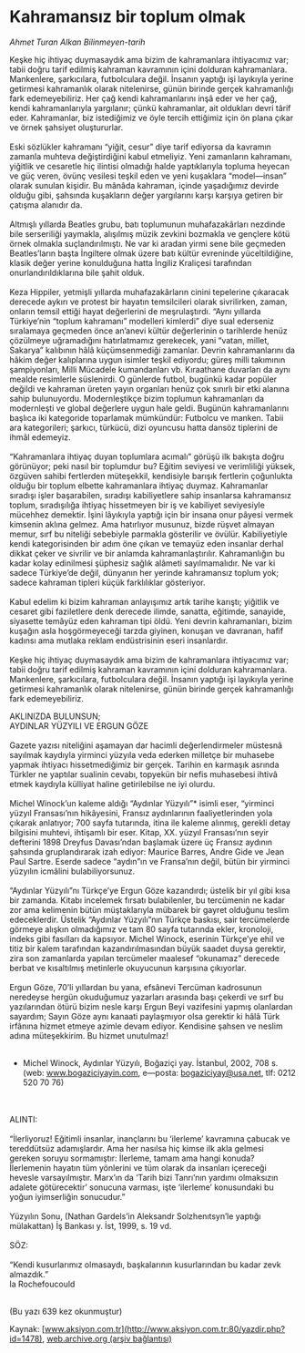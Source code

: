# Kahramansız bir toplum olmak

*Ahmet Turan Alkan Bilinmeyen-tarih*

<div>
 <p>
  <font>
   Keşke hiç ihtiyaç duymasaydık ama bizim de kahramanlara ihtiyacımız var; tabii doğru tarif edilmiş kahraman kavramının içini dolduran kahramanlara. Mankenlere, şarkıcılara, futbolculara değil. İnsanın yaptığı işi layıkıyla yerine getirmesi kahramanlık olarak nitelenirse, günün birinde gerçek kahramanlığı fark edemeyebiliriz. Her çağ kendi kahramanlarını inşâ eder ve her çağ, kendi kahramanlarıyla yargılanır; çünkü kahramanlar, ait oldukları devri târif eder. Kahramanlar, biz istediğimiz ve öyle tercih ettiğimiz için ön plana çıkar ve örnek şahsiyet oluştururlar.
   <br/>
   <br/>
   Eski sözlükler kahramanı “yiğit, cesur” diye tarif ediyorsa da kavramın zamanla muhteva değiştirdiğini kabul etmeliyiz. Yeni zamanların kahramanı, yiğitlik ve cesaretle hiç ilintisi olmadığı halde yaptıklarıyla topluma heyecan ve güç veren, övünç vesilesi teşkil eden ve yeni kuşaklara “model—insan” olarak sunulan kişidir. Bu mânâda kahraman, içinde yaşadığımız devirde olduğu gibi, şahsında kuşakların değer yargılarını karşı karşıya getiren bir çatışma alanıdır da.
   <br/>
   <br/>
   Altmışlı yıllarda Beatles grubu, batı toplumunun muhafazakârları nezdinde bile serseriliği yaymakla, alışılmış müzik zevkini bozmakla ve gençlere kötü örnek olmakla suçlandırılmıştı. Ne var ki aradan yirmi sene bile geçmeden Beatles’ların başta İngiltere olmak üzere batı kültür evreninde yüceltildiğine, klasik değer yerine konulduğuna hatta İngiliz Kraliçesi tarafından onurlandırıldıklarına bile şahit olduk.
   <br/>
   <br/>
   Keza Hippiler, yetmişli yıllarda muhafazakârların cinini tepelerine çıkaracak derecede aykırı ve protest bir hayatın temsilcileri olarak sivrilirken, zaman, onların temsil ettiği hayat değerlerini de meşrulaştırdı. “Aynı yıllarda Türkiye’nin “toplum kahramanı” modelleri kimlerdi” diye sual ederseniz sıralamaya geçmeden önce an’anevi kültür değerlerinin o tarihlerde henüz çözülmeye uğramadığını hatırlatmamız gerekecek, yani “vatan, millet, Sakarya” kalıbının hâlâ küçümsenmediği zamanlar. Devrin kahramanlarını da hâkim değer kalıplarına uygun isimler teşkil ediyordu; güreş milli takımının şampiyonları, Milli Mücadele kumandanları vb. Kıraathane duvarları da aynı mealde resimlerle süslenirdi. O günlerde futbol, bugünkü kadar popüler değildi ve kahraman üreten yayın organları henüz çok sınırlı bir etki alanına sahip bulunuyordu. Modernleştikçe bizim toplumun kahramanları da modernleşti ve global değerlere uygun hale geldi. Bugünün kahramanlarını başlıca iki kategoride toparlamak mümkündür: Futbolcu ve manken. Tabii ara kategorileri; şarkıcı, türkücü, dizi oyuncusu hatta dansöz tiplerini de ihmâl edemeyiz.
   <br/>
   <br/>
   “Kahramanlara ihtiyaç duyan toplumlara acımalı” görüşü ilk bakışta doğru görünüyor; peki nasıl bir toplumdur bu? Eğitim seviyesi ve verimliliği yüksek, özgüven sahibi fertlerden müteşekkil, kendisiyle barışık fertlerin çoğunlukta olduğu bir toplum elbette kahramanlara ihtiyaç duymaz. Kahramanlar sıradışı işler başarabilen, sıradışı kabiliyetlere sahip insanlarsa kahramansız toplum, sıradışılığa ihtiyaç hissetmeyen bir iş ve kabiliyet seviyesiyle mücehhez demektir. İşini lâyıkıyla yaptığı için bir insana onur pâyesi vermek kimsenin aklına gelmez. Ama hatırlıyor musunuz, bizde rüşvet almayan memur, sırf bu niteliği sebebiyle parmakla gösterilir ve övülür. Kabiliyetiyle kendi kategorisinden bir adım öne çıkan ve temayüz eden insanlar derhal dikkat çeker ve sivrilir ve bir anlamda kahramanlaştırılır. Kahramanlığın bu kadar kolay edinilmesi şüphesiz sağlık alâmeti sayılmamalıdır. Ne var ki sadece Türkiye’de değil, dünyanın her yerinde kahramansız toplum yok; sadece kahraman tipleri küçük farklılıklar gösteriyor.
   <br/>
   <br/>
   Kabul edelim ki bizim kahraman anlayışımız artık tarihe karıştı; yiğitlik ve cesaret gibi faziletlere denk derecede ilimde, sanatta, eğitimde, sanayide, siyasette temâyüz eden kahraman tipi öldü. Yeni devrin kahramanları, bizim kuşağın asla hoşgörmeyeceği tarzda giyinen, konuşan ve davranan, hafif kadınsı ama mutlaka reklam endüstrisinin eseri insanlardır.
   <br/>
   <br/>
   Keşke hiç ihtiyaç duymasaydık ama bizim de kahramanlara ihtiyacımız var; tabii doğru tarif edilmiş kahraman kavramının içini dolduran kahramanlara. Mankenlere, şarkıcılara, futbolculara değil. İnsanın yaptığı işi layıkıyla yerine getirmesi kahramanlık olarak nitelenirse, günün birinde gerçek kahramanlığı fark edemeyebiliriz.






AKLINIZDA BULUNSUN;
   <br/>
   AYDINLAR YÜZYILI VE ERGUN GÖZE
   <br/>
   <br/>
   Gazete yazısı niteliğini aşamayan dar hacimli değerlendirmeler müstesnâ sayılmak kaydıyla yirminci yüzyıla veda ederken milletçe bir muhasebe yapmak ihtiyacı hissetmediğimiz bir gerçek. Tarihin en karmaşık asrında Türkler ne yaptılar sualinin cevabı, topyekün bir nefis muhasebesi ihtivâ etmek kaydıyla külliyat haline getirilebilse ne iyi olurdu.
   <br/>
   <br/>
   Michel Winock’un kaleme aldığı “Aydınlar Yüzyılı”* isimli eser, “yirminci yüzyıl Fransası’nın hikâyesini, Fransız aydınlarının faaliyetlerinden yola çıkarak anlatıyor; 700 sayfa tutarında, itina ile kaleme alınmış, gerekli detay bilgisini muhtevi, ihtişamlı bir eser. Kitap, XX. yüzyıl Fransası’nın seyir defterini 1898 Dreyfus Davası’ndan başlamak üzere üç Fransız aydının şahsında gruplandırarak izah ediyor: Maurice Barres, Andre Gide ve Jean Paul Sartre. Eserde sadece “aydın”ın ve Fransa’nın değil, bütün bir yirminci yüzyılın icmâlini bulabiliyorsunuz.
   <br/>
   <br/>
   “Aydınlar Yüzyılı”nı Türkçe’ye Ergun Göze kazandırdı; üstelik bir yıl gibi kısa bir zamanda. Kitabı incelemek fırsatı bulabilenler, bu tercümenin ne kadar zor ama kelimenin bütün müştaklarıyla mübarek bir gayret olduğunu teslim edeceklerdir. Üstelik “Aydınlar Yüzyılı”nın Türkçe baskısı, sair tercümelerde görmeye alışkın olmadığımız ve tam 80 sayfa tutarında ekler, kronoloji, indeks gibi fasılları da kapsıyor. Michel Winock, eserinin Türkçe’ye ehil ve titiz bir kalem tarafından kazandırılmasından büyük saadet duysa gerektir, zira son zamanlarda yapılan tercümeler maalesef “okunamaz” derecede berbat ve kısaltılmış metinlerle okuyucunun karşısına çıkıyorlar.
   <br/>
   <br/>
   Ergun Göze, 70’li yıllardan bu yana, efsânevi Tercüman kadrosunun neredeyse hergün okuduğumuz yazarları arasında başı çekerdi ve sırf bu yazılarından ötürü bizim nesle karşı Ergun Beyi vazifesini yapmış olanlardan sayardım; Sayın Göze aynı kanaati paylaşmıyor olsa gerektir ki hâlâ Türk irfânına hizmet etmeye azimle devam ediyor. Kendisine şahsen ve neslim adına müteşekkirim. Bu hizmet unutulmaz!
   <br/>
   <br/>
   * Michel Winock, Aydınlar Yüzyılı, Boğaziçi yay. İstanbul, 2002, 708 s. (web: www.bogaziciyayin.com, e—posta: bogaziciyay@usa.net, tlf: 0212 520 70 76)
   <br/>
   <br/>
   ALINTI:
   <br/>
   <br/>
   “İlerliyoruz! Eğitimli insanlar, inançlarını bu ‘ilerleme’ kavramına çabucak ve tereddütsüz adamışlardır. Ama her nasılsa hiç kimse ilk akla gelmesi gereken soruyu sormamıştır: İlerleme, tamam ama hangi konuda? İlerlemenin hayatın tüm yönlerini ve tüm olarak da insanları içereceği hevesle varsayılmıştır. Marx’ın da ‘Tarih bizi Tanrı’nın yardımı olmaksızın adalete götürecektir’ sonucuna varması, işte ‘ilerleme’ konusundaki bu yoğun iyimserliğin sonucudur.”
   <br/>
   <br/>
   Yüzyılın Sonu, (Nathan Gardels’in Aleksandr Solzhenıtsyn’le yaptığı mülakattan) İş Bankası y. İst, 1999, s. 19 vd.
   <br/>
   <br/>
   SÖZ:
   <br/>
   <br/>
   “Kendi kusurlarımız olmasaydı, başkalarının kusurlarından bu kadar zevk almazdık.”
   <br/>
   la Rochefoucould
   <br/>
   <br/>
  </font>
 </p>
 <p>
  <font>
   (Bu yazı 639 kez okunmuştur)
  </font>
 </p>
</div>


Kaynak: [www.aksiyon.com.tr](http://www.aksiyon.com.tr:80/yazdir.php?id=1478), [web.archive.org (arşiv bağlantısı)](http://web.archive.org/web/20050301161528/http://www.aksiyon.com.tr:80/yazdir.php?id=1478)
